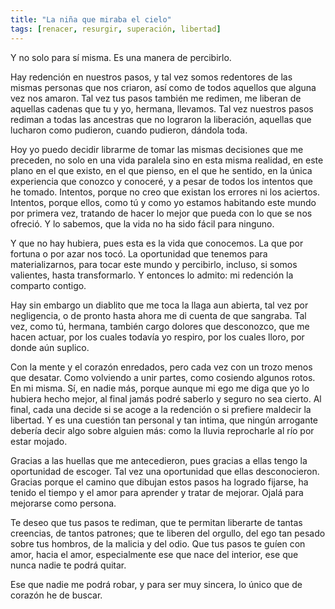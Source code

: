 ```yaml
---
title: "La niña que miraba el cielo"
tags: [renacer, resurgir, superación, libertad]
---
```

Y no solo para sí misma. Es una manera de percibirlo.

Hay redención en nuestros pasos, y tal vez somos redentores de las mismas personas que nos criaron, así como de todos aquellos que alguna vez nos amaron. Tal vez tus pasos también me redimen, me liberan de aquellas cadenas que tu y yo, hermana, llevamos. Tal vez nuestros pasos rediman a todas las ancestras que no lograron la liberación, aquellas que lucharon como pudieron, cuando pudieron, dándola toda.

Hoy yo puedo decidir librarme de tomar las mismas decisiones que me preceden, no solo en una vida paralela sino en esta misma realidad, en este plano en el que existo, en el que pienso, en el que he sentido, en la única experiencia que conozco y conoceré, y a pesar de todos los intentos que he tomado. Intentos, porque no creo que existan los errores ni los aciertos. Intentos, porque ellos, como tú y como yo estamos habitando este mundo por primera vez, tratando de hacer lo mejor que pueda con lo que se nos ofreció. Y lo sabemos, que la vida no ha sido fácil para ninguno.

Y que no hay hubiera, pues esta es la vida que conocemos. La que por fortuna o por azar nos tocó. La oportunidad que tenemos para materializarnos, para tocar este mundo y percibirlo, incluso, si somos valientes, hasta transformarlo. Y entonces lo admito: mi redención la comparto contigo.

Hay sin embargo un diablito que me toca la llaga aun abierta, tal vez por negligencia, o de pronto hasta ahora me di cuenta de que sangraba. Tal vez, como tú, hermana, también cargo dolores que desconozco, que me hacen actuar, por los cuales todavía yo respiro, por los cuales lloro, por donde aún suplico.

Con la mente y el corazón enredados, pero cada vez con un trozo menos que desatar. Como volviendo a unir partes, como cosiendo algunos rotos. En mi misma. Sí, en nadie más, porque aunque mi ego me diga que yo lo hubiera hecho mejor, al final jamás podré saberlo y seguro no sea cierto. Al final, cada una decide si se acoge a la redención o si prefiere maldecir la libertad. Y es una cuestión tan personal y tan intima, que ningún arrogante debería decir algo sobre alguien más: como la lluvia reprocharle al río por estar mojado.

Gracias a las huellas que me antecedieron, pues gracias a ellas tengo la oportunidad de escoger. Tal vez una oportunidad que ellas desconocieron. Gracias porque el camino que dibujan estos pasos ha logrado fijarse, ha tenido el tiempo y el amor para aprender y tratar de mejorar. Ojalá para mejorarse como persona.

Te deseo que tus pasos te rediman, que te permitan liberarte de tantas creencias, de tantos patrones; que te liberen del orgullo, del ego tan pesado sobre tus hombros, de la malicia y del odio. Que tus pasos te guíen con amor, hacia el amor, especialmente ese que nace del interior, ese que nunca nadie te podrá quitar.

Ese que nadie me podrá robar, y para ser muy sincera, lo único que de corazón he de buscar.
